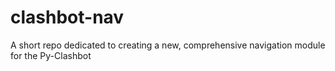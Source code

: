 # clashbot-nav
A short repo dedicated to creating a new, comprehensive navigation module for the Py-Clashbot
